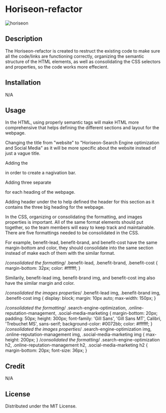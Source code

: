 # Horiseon-refactor
![horiseon](https://user-images.githubusercontent.com/110440453/185319905-a66a52b1-d017-4c17-aaa7-4bd68a64252e.PNG)


## Description 

The Horiseon-refactor is created to restruct the existing code to make sure all the code/links are functioning correctly, organizing the semantic structure of the HTML elements, as well as consolidating the CSS selectors and properties, so the code works more effecient.

## Installation 
N/A

## Usage 

In the HTML, using properly semantic tags will make HTML more comprehensive that helps defining the different sections and layout for the webpage. 

Changing the title from "website" to "Horiseon-Search Engine optimization and Social Media" as it will be more specific about the website instead of just a vague title. 

Adding the <nav class= header> in order to create a nagivation bar. 

Adding three separate <section> for each heading of the webpage. 

Adding header under the <body> to help defined the header for this section as it contains the three big heading for the webpage. 


In the CSS, organizing or consolidating the formatting, and images properties is important. All of the same format elements should put together, so the team members will easy to keep track and maintainable. 
There are five formattings needed to be consolidated in the CSS. 

For example, benefit-lead, benefit-brand, and benefit-cost have the same margin-bottom and color, they should consolidate into the same section instead of make each of them with the similar format.

/*consolidated the formatting*/
.benefit-lead, 
.benefit-brand, 
.benefit-cost
{
    margin-bottom: 32px;
    color: #ffffff;
}

 Similarily, benefit-lead img, benefit-brand img, and benefit-cost img also have the similar margin and color. 

/*consolidated the images properties*/
.benefit-lead img, 
.benefit-brand img, 
.benefit-cost img 
{
    display: block;
    margin: 10px auto;
    max-width: 150px;
}

 /*consolidated the formatting*/
.search-engine-optimization,
.online-reputation-management, 
.social-media-marketing {
    margin-bottom: 20px;
    padding: 50px;
    height: 300px;
    font-family: 'Gill Sans', 'Gill Sans MT', Calibri, 'Trebuchet MS', sans-serif;
    background-color: #0072bb;
    color: #ffffff;
}
/*consolidated the images properties*/
.search-engine-optimization img, 
.online-reputation-management img,
.social-media-marketing img {
    max-height: 200px;
}
/*consolidated the formatting*/
.search-engine-optimization h2, 
.online-reputation-management h2,
.social-media-marketing h2
 {
    margin-bottom: 20px;
    font-size: 36px;
}

## Credit
N/A

## License
 
 Distributed under the MIT License. 


